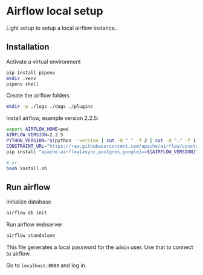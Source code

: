 # Airflow local setup

Light setup to setup a local airflow instance..

## Installation
Activate a virtual environment

```bash
pip install pipenv
mkdir .venv
pipenv shell
```

Create the airflow folders

```bash
mkdir -p ./logs ./dags ./plugins
```

Install airflow, example version 2.2.5:

```bash
export AIRFLOW_HOME=pwd
AIRFLOW_VERSION=2.2.5
PYTHON_VERSION="$(python --version | cut -d " " -f 2 | cut -d "." -f 1-2)"
CONSTRAINT_URL="https://raw.githubusercontent.com/apache/airflow/constraints-${AIRFLOW_VERSION}/constraints-${PYTHON_VERSION}.txt"
pip install "apache-airflow[async,postgres,google]==${AIRFLOW_VERSION}" --constraint "${CONSTRAINT_URL}"

# or 
bash install.sh
```

## Run airflow

Initialize database

```bash
airflow db init
```

Run airflow webserver

```bash
airflow standalone
```

This file generates a local password for the `admin` user. Use that to connect to airflow.

Go to `localhost:8080` and log in.